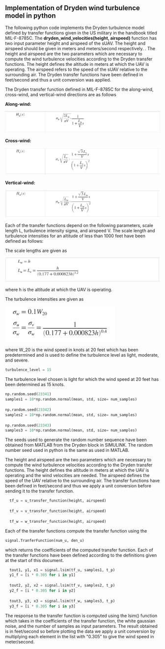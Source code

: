 
## Implementation of Dryden wind turbulence model in python

The following python code implements the Dryden turbulence model defined by  transfer functions given in the US military in the handbook titled MIL-F-8785C. The **dryden_wind_velocities(height, airspeed)** function has two input parameter height and airspeed of the sUAV. The height and airspeed should be given in meters and meters/second respectively. . The height and airspeed are the two parameters which are necessary to compute the wind turbulence velocities according to the Dryden transfer functions. The height defines the altitude in meters at which the UAV is operating. The airspeed refers to the speed of the sUAV relative to the surrounding air. The Dryden transfer functions have been defined in feet/second and thus a unit conversion was applied. 




The Dryden transfer function defined in MIL-F-8785C for the along-wind, cross-wind, and vertical-wind directions are as follows

**Along-wind:**

![along_wind_tf](/images/along_wind_tf.png)


**Cross-wind:**

![cross_wind_tf](/images/cross_wind_tf.png)

**Vertical-wind:**

![vertical_wind_tf](/images/vertical_wind_tf.png)



Each of the transfer functions depend on the following parameters, scale length L, turbulence intensity sigma, and airspeed V. The scale length and turbulence intensities for an altitude of less than 1000 feet have been defined as follows:

The scale lengths are given as

![scale_length](/images/scale_length_1.png)

where h is the altitude at which the UAV is operating.

The turbulence intensities are given as

![turbulence_intensity](/images/turbulence_intensity.png)

where W_20 is the wind speed in knots at 20 feet which has been predetermined and is used to define the turbulence level as light, moderate, and severe. 

```python
turbulence_level = 15
```

The turbulence level chosen is light for which the wind speed at 20 feet has been determined as 15 knots. 





```python
np.random.seed(23341)
samples1 = 10*np.random.normal(mean, std, size= num_samples)

np.random.seed(23342)
samples2 = 10*np.random.normal(mean, std, size= num_samples)

np.random.seed(23343)
samples3 = 10*np.random.normal(mean, std, size= num_samples)
```

The seeds used to generate the random number sequence have been obtained from MATLAB from the Dryden block in SIMULINK. The random number seed used in python is the same as used in MATLAB.

The height and airspeed are the two parameters which are necessary to compute the wind turbulence velocities according to the Dryden transfer functions. The height defines the altitude in meters at which the UAV is operating and the wind velocities are needed. The airspeed defines the speed of the UAV relative to the surrounding air. The transfer functions have been defined in feet/second and thus we apply a unit conversion before sending it to the transfer function. 

```python
  tf_u = u_transfer_function(height, airspeed)

  tf_v = v_transfer_function(height, airspeed)

  tf_w = w_transfer_function(height, airspeed)
```



Each of the transfer functions compute the transfer function using the 

```python
signal.TranferFunction(num_u, den_u)
```

which returns the coefficients of the computed transfer function. Each of the transfer functions have been defined according to the definitions given at the start of this document. 



```python
  tout1, y1, x1 = signal.lsim(tf_u, samples1, t_p)
  y1_f = [i * 0.305 for i in y1]

  tout2, y2, x2 = signal.lsim(tf_v, samples2, t_p)
  y2_f = [i * 0.305 for i in y2]

  tout3, y3, x3 = signal.lsim(tf_w, samples3, t_p)
  y3_f = [i * 0.305 for i in y3]
```

The response to the transfer function is computed using the lsim() function which takes in the coefficients of the transfer function, the white gaussian noise, and the number of samples as input parameters. The result obtained is in feet/second so before plotting the data we apply a unit conversion by multiplying each element in the list with "0.305" to give the wind speed in meter/second. 



